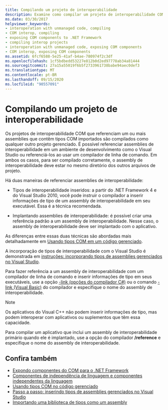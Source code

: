 ```yaml
---
title: Compilando um projeto de interoperabilidade
description: Examine como compilar um projeto de interoperabilidade COM, que será compilado como projetos gerenciados se eles fizerem referência a um ou mais assemblies que contêm tipos COM importados.
ms.date: 03/30/2017
helpviewer_keywords:
- interoperation with unmanaged code, compiling
- COM interop, compiling
- exposing COM components to .NET Framework
- compiling interop projects
- interoperation with unmanaged code, exposing COM components
- COM interop, exposing COM components
ms.assetid: 6fcf6588-5e25-41af-b4ae-780974f2c3df
ms.openlocfilehash: 1cf5bdbedd53227e812b0d2ed97778ab34a81444
ms.sourcegitcommit: 27a15a55019f6b5f2733961738babe94aec0def3
ms.translationtype: MT
ms.contentlocale: pt-BR
ms.lasthandoff: 09/15/2020
ms.locfileid: "90557091"
---
```

# <a name="compiling-an-interop-project"></a>Compilando um projeto de interoperabilidade

Os projetos de interoperabilidade COM que referenciam um ou mais assemblies que contêm tipos COM importados são compilados como qualquer outro projeto gerenciado. É possível referenciar assemblies de interoperabilidade em um ambiente de desenvolvimento como o Visual Studio ou referenciá-los ao usar um compilador de linha de comando. Em ambos os casos, para ser compilado corretamente, o assembly de interoperabilidade deve estar no mesmo diretório dos outros arquivos de projeto.

 Há duas maneiras de referenciar assemblies de interoperabilidade:

- Tipos de interoperabilidade inseridos: a partir do .NET Framework 4 e do Visual Studio 2010, você pode instruir o compilador a inserir informações de tipo de um assembly de interoperabilidade em seu executável. Essa é a técnica recomendada.

- Implantando assemblies de interoperabilidade: é possível criar uma referência padrão a um assembly de interoperabilidade. Nesse caso, o assembly de interoperabilidade deve ser implantado com o aplicativo.

 As diferenças entre essas duas técnicas são abordadas mais detalhadamente em [Usando tipos COM em um código gerenciado](/previous-versions/dotnet/netframework-4.0/3y76b69k(v=vs.100)).

 A incorporação de tipos de interoperabilidade com o Visual Studio é demonstrada em [instruções: incorporando tipos de assemblies gerenciados no Visual Studio](../../standard/assembly/embed-types-visual-studio.md).

 Para fazer referência a um assembly de interoperabilidade com um compilador de linha de comando e inserir informações de tipo em seus executáveis, use a opção [-link (opções do compilador C#)](../../csharp/language-reference/compiler-options/link-compiler-option.md) ou o comando [-link (Visual Basic)](../../visual-basic/reference/command-line-compiler/link.md) do compilador e especifique o nome do assembly de interoperabilidade.

> [!NOTE]
> Os aplicativos do Visual C++ não podem inserir informações de tipo, mas podem interoperar com aplicativos ou suplementos que têm essa capacidade.

 Para compilar um aplicativo que inclui um assembly de interoperabilidade primário quando ele é implantado, use a opção do compilador **/reference** e especifique o nome do assembly de interoperabilidade.

## <a name="see-also"></a>Confira também

- [Expondo componentes do COM para o .NET Framework](exposing-com-components.md)
- [Componentes de independência de linguagem e componentes independentes da linguagem](../../standard/language-independence-and-language-independent-components.md)
- [Usando tipos COM no código gerenciado](/previous-versions/dotnet/netframework-4.0/3y76b69k(v=vs.100))
- [Passo a passo: inserindo tipos de assemblies gerenciados no Visual Studio](../../standard/assembly/embed-types-visual-studio.md)
- [Importando uma biblioteca de tipos como um assembly](importing-a-type-library-as-an-assembly.md)
